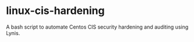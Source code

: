 # linux-cis-hardening
A bash script to automate Centos CIS security hardening and auditing using Lynis.
